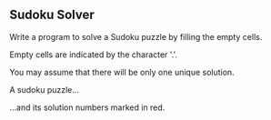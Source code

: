 ## Sudoku Solver


Write a program to solve a Sudoku puzzle by filling the empty cells.

Empty cells are indicated by the character '.'.



You may assume that there will be only one unique solution.


A sudoku puzzle...


...and its solution numbers marked in red.
